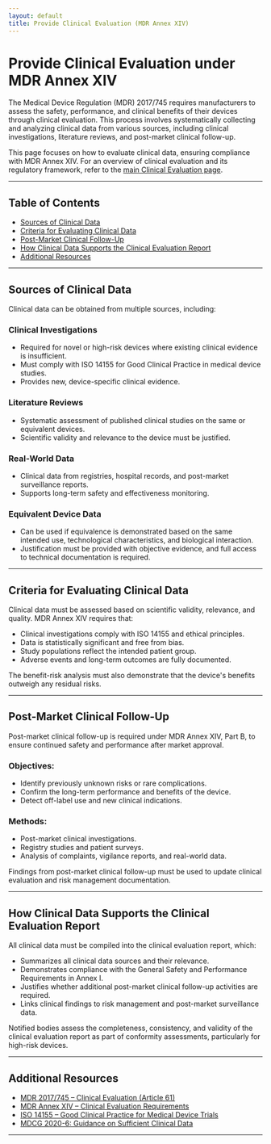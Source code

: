 ```yaml
---
layout: default
title: Provide Clinical Evaluation (MDR Annex XIV)
---
```


# Provide Clinical Evaluation under MDR Annex XIV

The Medical Device Regulation (MDR) 2017/745 requires manufacturers to assess the safety, performance, and clinical benefits of their devices through clinical evaluation. This process involves systematically collecting and analyzing clinical data from various sources, including clinical investigations, literature reviews, and post-market clinical follow-up. 

This page focuses on how to evaluate clinical data, ensuring compliance with MDR Annex XIV. For an overview of clinical evaluation and its regulatory framework, refer to the [main Clinical Evaluation page](https://digitalhealthzurich.github.io/MDR_Guideline/md_sites/clinical_evaluation.html).

---

## Table of Contents
- [Sources of Clinical Data](#sources-of-clinical-data)
- [Criteria for Evaluating Clinical Data](#criteria-for-evaluating-clinical-data)
- [Post-Market Clinical Follow-Up](#post-market-clinical-follow-up)
- [How Clinical Data Supports the Clinical Evaluation Report](#how-clinical-data-supports-the-clinical-evaluation-report)
- [Additional Resources](#additional-resources)

---

## Sources of Clinical Data

Clinical data can be obtained from multiple sources, including:

### Clinical Investigations
- Required for novel or high-risk devices where existing clinical evidence is insufficient.
- Must comply with ISO 14155 for Good Clinical Practice in medical device studies.
- Provides new, device-specific clinical evidence.

### Literature Reviews
- Systematic assessment of published clinical studies on the same or equivalent devices.
- Scientific validity and relevance to the device must be justified.

### Real-World Data
- Clinical data from registries, hospital records, and post-market surveillance reports.
- Supports long-term safety and effectiveness monitoring.

### Equivalent Device Data
- Can be used if equivalence is demonstrated based on the same intended use, technological characteristics, and biological interaction.
- Justification must be provided with objective evidence, and full access to technical documentation is required.

---

## Criteria for Evaluating Clinical Data

Clinical data must be assessed based on scientific validity, relevance, and quality. MDR Annex XIV requires that:

- Clinical investigations comply with ISO 14155 and ethical principles.
- Data is statistically significant and free from bias.
- Study populations reflect the intended patient group.
- Adverse events and long-term outcomes are fully documented.

The benefit-risk analysis must also demonstrate that the device's benefits outweigh any residual risks.

---

## Post-Market Clinical Follow-Up

Post-market clinical follow-up is required under MDR Annex XIV, Part B, to ensure continued safety and performance after market approval.

### Objectives:
- Identify previously unknown risks or rare complications.
- Confirm the long-term performance and benefits of the device.
- Detect off-label use and new clinical indications.

### Methods:
- Post-market clinical investigations.
- Registry studies and patient surveys.
- Analysis of complaints, vigilance reports, and real-world data.

Findings from post-market clinical follow-up must be used to update clinical evaluation and risk management documentation.

---

## How Clinical Data Supports the Clinical Evaluation Report

All clinical data must be compiled into the clinical evaluation report, which:
- Summarizes all clinical data sources and their relevance.
- Demonstrates compliance with the General Safety and Performance Requirements in Annex I.
- Justifies whether additional post-market clinical follow-up activities are required.
- Links clinical findings to risk management and post-market surveillance data.

Notified bodies assess the completeness, consistency, and validity of the clinical evaluation report as part of conformity assessments, particularly for high-risk devices.

---

## Additional Resources

- [MDR 2017/745 – Clinical Evaluation (Article 61)](https://eur-lex.europa.eu/legal-content/EN/TXT/HTML/?uri=CELEX:32017R0745#d1e3032-1-1)
- [MDR Annex XIV – Clinical Evaluation Requirements](https://eur-lex.europa.eu/legal-content/EN/TXT/HTML/?uri=CELEX:32017R0745#anx_XIV)
- [ISO 14155 – Good Clinical Practice for Medical Device Trials](https://www.iso.org/standard/71690.html)
- [MDCG 2020-6: Guidance on Sufficient Clinical Data](https://health.ec.europa.eu/system/files/2021-10/md_mdcg_2020_6_guidance_clinical_data_en_0.pdf)

---





